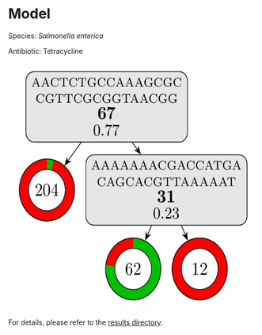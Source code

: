 
# Model

Species: *Salmonella enterica*

Antibiotic: Tetracycline

<img src="./model.png" width=500 height=500 />

For details, please refer to the [results directory](../../../../../results/cart_b/salmonella%20enterica/tetracycline/repeat_0/).

